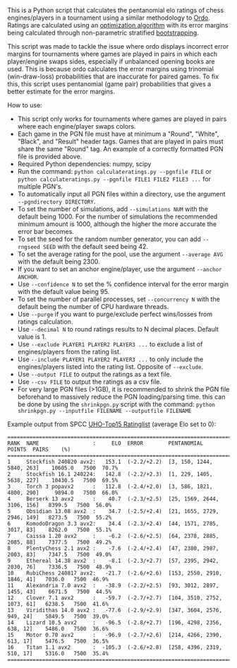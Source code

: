 This is a Python script that calculates the pentanomial elo ratings of chess engines/players in a tournament using a similar methodology to [Ordo](https://github.com/michiguel/Ordo). Ratings are calculated using an [optimization algorithm](https://en.wikipedia.org/wiki/Limited-memory_BFGS) with its error margins being calculated through non-parametric stratified [bootstrapping](https://en.wikipedia.org/wiki/Bootstrapping_(statistics)).

This script was made to tackle the issue where ordo displays incorrect error margins for tournaments where games are played in pairs in which each player/engine swaps sides, especially if unbalanced opening books are used. This is because ordo calculates the error margins using trinomial (win-draw-loss) probabilities that are inaccurate for paired games. To fix this, this script uses pentanomial (game pair) probabilities that gives a better estimate for the error margins.

How to use:
- This script only works for tournaments where games are played in pairs where each engine/player swaps colors.
- Each game in the PGN file must have at minimum a "Round", "White", "Black", and "Result" header tags. Games that are played in pairs must share the same "Round" tag. An example of a correctly formatted PGN file is provided above.
- Required Python dependencies: numpy, scipy
- Run the command: `python calculateratings.py --pgnfile FILE` or `python calculateratings.py --pgnfile FILE1 FILE2 FILE3 ...` for multiple PGN's.
- To automatically input all PGN files within a directory, use the argument `--pgndirectory DIRECTORY`.
- To set the number of simulations, add `--simulations NUM` with the default being 1000. For the number of simulations the recommended minimum amount is 1000, although the higher the more accurate the error bar becomes.
- To set the seed for the random number generator, you can add `--rngseed SEED` with the default seed being 42.
- To set the average rating for the pool, use the argument `--average AVG` with the default being 2300.
- If you want to set an anchor engine/player, use the argument `--anchor ANCHOR`.
- Use `--confidence N` to set the % confidence interval for the error margin with the default value being 95.
- To set the number of parallel processes, set `--concurrency N` with the default being the number of CPU hardware threads.
- Use `--purge` if you want to purge/exclude perfect wins/losses from ratings calculation.
- Use `--decimal N` to round ratings results to N decimal places. Default value is 1.
- Use `--exclude PLAYER1 PLAYER2 PLAYER3 ...` to exclude a list of engines/players from the rating list.
- Use `--include PLAYER1 PLAYER2 PLAYER3 ...` to only include the engines/players listed into the rating list. Opposite of `--exclude`.
- Use `--output FILE` to output the ratings as a text file.
- Use `--csv FILE` to output the ratings as a csv file.
- For very large PGN files (>1GB), it is recommended to shrink the PGN file beforehand to massively reduce the PGN loading/parsing time. this can be done by using the `shrinkpgn.py` script with the command: `python shrinkpgn.py --inputfile FILENAME --outputfile FILENAME`

Example output from SPCC [UHO-Top15 Ratinglist](https://www.sp-cc.de/) (average Elo set to 0):
```
=====================================================================================================
RANK  NAME                 :     ELO  ERROR        PENTANOMIAL                   POINTS  PAIRS    (%)
=====================================================================================================
1     Stockfish 240820 avx2:   153.1  (-2.2/+2.2)  [3, 150, 1244, 5840, 263]    10605.0   7500  70.7%
2     Stockfish 16.1 240224:   142.8  (-2.2/+2.3)  [1, 229, 1405, 5638, 227]    10430.5   7500  69.5%
3     Torch 3 popavx2      :   112.8  (-2.4/+2.0)  [3, 586, 1821, 4800, 290]     9894.0   7500  66.0%
4     Berserk 13 avx2      :    40.7  (-2.3/+2.5)  [25, 1569, 2644, 3106, 156]   8399.5   7500  56.0%
5     Obsidian 13.08 avx2  :    34.7  (-2.5/+2.4)  [21, 1655, 2729, 2946, 149]   8273.5   7500  55.2%
6     KomodoDragon 3.3 avx2:    34.4  (-2.3/+2.4)  [44, 1571, 2785, 3017, 83]    8262.0   7500  55.1%
7     Caissa 1.20 avx2     :    -6.2  (-2.6/+2.5)  [64, 2378, 2885, 2085, 88]    7377.5   7500  49.2%
8     PlentyChess 2.1 avx2 :    -7.6  (-2.4/+2.4)  [47, 2380, 2987, 2003, 83]    7347.5   7500  49.0%
9     Ethereal 14.38 avx2  :    -8.1  (-2.3/+2.7)  [57, 2395, 2942, 2030, 76]    7336.5   7500  48.9%
10    RubiChess 240817 avx2:   -21.7  (-2.6/+2.6)  [153, 2550, 2910, 1846, 41]   7036.0   7500  46.9%
11    Alexandria 7.0 avx2  :   -38.9  (-2.2/+2.5)  [93, 3012, 2897, 1455, 43]    6671.5   7500  44.5%
12    Clover 7.1 avx2      :   -59.7  (-2.7/+2.7)  [104, 3510, 2752, 1073, 61]   6238.5   7500  41.6%
13    Viridithas 14.0 avx2 :   -77.6  (-2.9/+2.9)  [347, 3604, 2576, 949, 24]    5849.5   7500  39.0%
14    Lizard 10.5 avx2     :   -96.5  (-2.8/+2.7)  [196, 4298, 2356, 638, 12]    5486.0   7500  36.6%
15    Motor 0.70 avx2      :   -96.9  (-2.7/+2.6)  [214, 4266, 2390, 613, 17]    5476.5   7500  36.5%
16    Titan 1.1 avx2       :  -105.3  (-2.6/+2.8)  [258, 4396, 2319, 510, 17]    5316.0   7500  35.4%
=====================================================================================================
```
